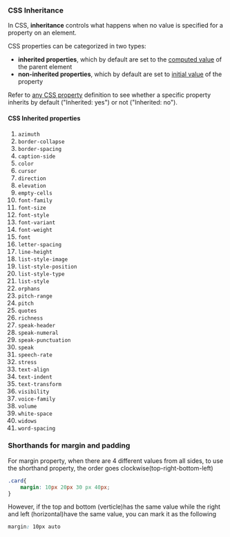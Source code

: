 ### CSS Inheritance

In CSS, **inheritance** controls what happens when no value is specified for a property on an element.

CSS properties can be categorized in two types:

- **inherited properties**, which by default are set to the [computed value](https://developer.mozilla.org/en-US/docs/Web/CSS/computed_value) of the parent element
- **non-inherited properties**, which by default are set to [initial value](https://developer.mozilla.org/en-US/docs/Web/CSS/initial_value) of the property

Refer to [any CSS property](https://developer.mozilla.org/en-US/docs/Web/CSS/Reference#index) definition to see whether a specific property inherits by default ("Inherited: yes") or not ("Inherited: no").

#### CSS Inherited properties

1. `azimuth`
2. `border-collapse`
3. `border-spacing`
4. `caption-side`
5. `color`
6. `cursor`
7. `direction`
8. `elevation`
9. `empty-cells`
10. `font-family`
11. `font-size`
12. `font-style`
13. `font-variant`
14. `font-weight`
15. `font`
16. `letter-spacing`
17. `line-height`
18. `list-style-image`
19. `list-style-position`
20. `list-style-type`
21. `list-style`
22. `orphans`
23. `pitch-range`
24. `pitch`
25. `quotes`
26. `richness`
27. `speak-header`
28. `speak-numeral`
29. `speak-punctuation`
30. `speak`
31. `speech-rate`
32. `stress`
33. `text-align`
34. `text-indent`
35. `text-transform`
36. `visibility`
37. `voice-family`
38. `volume`
39. `white-space`
40. `widows`
41. `word-spacing`

### Shorthands for margin and padding

For margin property, when there are 4 different values from all sides, to use the shorthand property, the order goes clockwise(top-right-bottom-left)

```css
.card{
    margin: 10px 20px 30 px 40px;
}
```

However, if the top and bottom (verticle)has the same value while the right and left (horizontal)have the same value, you can mark it as the following

```css
margin: 10px auto 
```
